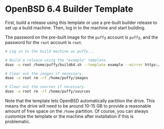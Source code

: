 # OpenBSD 6.4 Builder Template

First, build a release using this template or use a pre-built builder release to set up a build machine. Then, log in to the machine and start building.

The password on the pre-built image for the `puffy` account is `puffy`, and the password for the `root` account is `root`.

```sh
# Log in to the build machine as puffy...

# Build a release using the "example" template.
doas -u root /home/puffy/build64.sh --template example --mirror https://cdn.openbsd.org/pub/OpenBSD

# Clear out the images if necessary.
doas -u root rm -rf /home/puffy/images

# Clear out the sources if necessary.
doas -u root rm -rf /home/puffy/sources
```

Note that the template lets OpenBSD automatically partition the drive. This means the drive will need to be around 10-15 GB to provide a reasonable amount of free space on the `/home` partition. Of course, you can always customize the template or the machine after installation if this is problematic.
